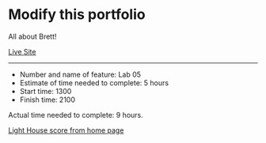 # Modify this portfolio

All about Brett!

[Live Site](https://brett-portfolio-301d106.netlify.app/)


---

- Number and name of feature: Lab 05
- Estimate of time needed to complete: 5 hours
- Start time: 1300
- Finish time: 2100

Actual time needed to complete: 9 hours.

[Light House score from home page](~/public/images/themes/portfolioLightHouse.png)

